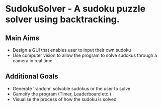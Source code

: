 # SudokuSolver - A sudoku puzzle solver using backtracking.
## Main Aims
+ Design a GUI that enables user to input their own sudoku
+ Use computer vision to allow the program to solve sudokus through a camera in real time.
## Additional Goals
+ Generate 'random' solvable sudokus or the user to solve
+ Gameify the program (Timer, Leaderboard etc.)
+ Visualise the process of how the sudoku is solved
